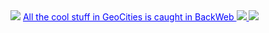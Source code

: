 <img src="https://web.archive.org/web/19970315044125im_/http://www1.geocities.com/pictures/sponsor/backweb_fly.gif">
<font color="#0000FF" span style="text-decoration: underline;">All the cool stuff in GeoCities is caught in BackWeb 
<img src="https://web.archive.org/web/19970315042826im_/http://www1.geocities.com/pictures/new/home_mast_new_2.gif">
<img src="https://web.archive.org/web/19970315042834im_/http://www1.geocities.com/pictures/new/home_sidebar1.gif">
<span style="font-family: verdana; font-size: 16px; color: #FF0000;">
